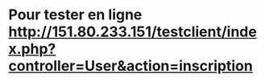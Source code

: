 # Pour tester en ligne http://151.80.233.151/testclient/index.php?controller=User&action=inscription 
